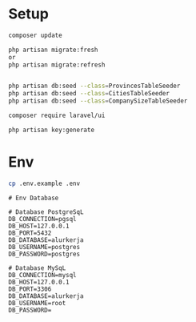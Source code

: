 # Setup

```bash
composer update
```

```bash
php artisan migrate:fresh
or
php artisan migrate:refresh
```

```bash

php artisan db:seed --class=ProvincesTableSeeder
php artisan db:seed --class=CitiesTableSeeder
php artisan db:seed --class=CompanySizeTableSeeder

```

```bash
composer require laravel/ui
```

```bash
php artisan key:generate
```

# Env 

```bash
cp .env.example .env
```

```
# Env Database

# Database PostgreSqL
DB_CONNECTION=pgsql
DB_HOST=127.0.0.1
DB_PORT=5432
DB_DATABASE=alurkerja
DB_USERNAME=postgres
DB_PASSWORD=postgres

# Database MySqL
DB_CONNECTION=mysql
DB_HOST=127.0.0.1
DB_PORT=3306
DB_DATABASE=alurkerja
DB_USERNAME=root
DB_PASSWORD=
```
